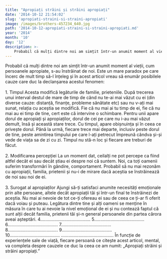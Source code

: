 ```yaml
---
title: "Apropiați străini și străini apropiați"
date: '2014-10-12 21:54:02'
slug: 'apropiati-straini-si-straini-apropiati'
image: /images/brothers-457234_640.jpg
path: '2014-10-12-apropiati-straini-si-straini-apropiati.md'
year: '2014'
month: '10'
day: '12'
description: >-
    Probabil că mulți dintre noi am simțit într-un anumit moment al vieții, cum persoanele apropiate, s-au înstrăinat de noi. Este un mare paradox pe care încerc de mult timp să-l înțeleg și în acest arti
---
```

<div class="kg-card-markdown"><p>Probabil că mulți dintre noi am simțit într-un anumit moment al vieții, cum persoanele apropiate, s-au înstrăinat de noi. Este un mare paradox pe care încerc de mult timp să-l înțeleg și în acest articol vreau să enumăr posibilele cauze care duc la declanșarea acestui fenomen:<br /><br />
1. Timpul Acesta modifică legăturile de familie, prieteniile. După trecerea unui interval destul de mare de timp de când nu te-ai mai văzut cu ei (din diverse cauze: distanță, finanțe, probleme sănătate etc) sau nu v-ați mai sunat, relația cu aceștia se modifică. Fie că nu mai ai tu timp de ei, fie că nu mai au ei timp de tine, cert este că intervine o schimbare. Pentru unii apare dorul de apropiați și apropiaților, dorul de cei pe care nu i-au mai văzut demult, însă și această stare trece. Cu timpul, apare obișnuința și în ceea ce privește dorul. Până la urmă, fiecare trece mai departe, inclusiv peste dorul de tine, peste amintirea timpului pe care l-ați petrecut împreună cândva și-și vede de viața sa de zi cu zi. Timpul nu stă-n loc și fiecare are treburi de făcut.<br /><br />
2. Modificarea percepției La un moment dat, ceilalți ne pot percepe ca fiind altfel decât ei sau decât știau ei despre noi că suntem. Noi, ca toți oamenii suferim transformări în gândire, comportament. Probabil să nu mai rezonăm cu apropiații, familia, prietenii și nu-i de mirare dacă aceștia se înstrăinează de noi sau noi de ei.<br /><br />
3. Surogat al apropiaților Ajungi să-ți satisfaci anumite necesități emoționale prin alte persoane, altele decât apropiații tăi și într-un final te înstrăinezi de aceștia. Nu mai ai nevoie de tot ce-ți ofereau ei sau de ceea ce ți-ar fi oferit dacă voiau și puteau. Legătura dintre tine și alți oameni se menține în măsura în care tu ai nevoie la nivel emoțional de ei și nu contează faptul că sunt alții decât familia, prietenii tăi și-n general persoanele din partea cărora aveai așteptări. 4........................................ 5........................................ 6........................................ 7........................................ 8........................................ 9........................................ 10........................................ .......................................... În funcție de experiențele sale de viață, fiecare persoană ce citește acest articol, mental, va completa despre cauzele ce duc la ceea ce am numit: „Apropiați străini și străini apropiați.”</p>
</div>
    